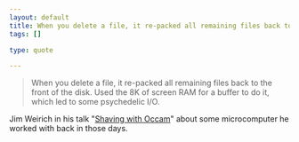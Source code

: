 ```yaml
--- 
layout: default
title: When you delete a file, it re-packed all remaining files back to the front of the dis...
tags: []

type: quote

---
```

> When you delete a file, it re-packed all remaining files back to the front of the disk. Used the 8K of screen RAM for a buffer to do it, which led to some psychedelic I/O.

Jim Weirich in his talk "[Shaving with Occam](http://mwrc2008.confreaks.com/15weirich.html)" about some microcomputer he worked with back in those days. 
